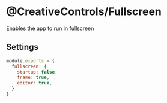 # @CreativeControls/Fullscreen
Enables the app to run in fullscreen

## Settings
```js
module.exports = {
  fullscreen: {
    startup: false,
    frame: true,
    editor: true,
  }
}
```
